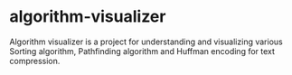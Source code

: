 # algorithm-visualizer
Algorithm visualizer is a project for understanding and visualizing various Sorting algorithm, Pathfinding algorithm and Huffman encoding for text compression.
